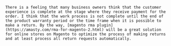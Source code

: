 	There is a feeling that many business owners think that the customer experience is complete at the stage where they receive payment for the order. I think that the work process is not complete until the end of the product warranty period or the time frame when it is possible to make a return. By the way, [magento rma plugin](https://amasty.com/rma-for-magento-2.html) will be a great solution for online stores on Magento to optimize the process of making returns and at least process all return requests automatically.	
